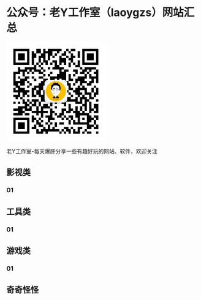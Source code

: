 # 公众号：老Y工作室（laoygzs）网站汇总
![image](https://github.com/laoygzs/website/blob/main/%E6%9B%B4%E5%A4%9A%E8%B5%84%E6%BA%90%E6%AC%A2%E8%BF%8E%E5%85%B3%E6%B3%A8%E3%80%90%E8%80%81Y%E5%B7%A5%E4%BD%9C%E5%AE%A4%E3%80%91.jpg)

老Y工作室-每天爆肝分享一些有趣好玩的网站、软件，欢迎关注
## 影视类
### 01
## 工具类
### 01
## 游戏类
### 01
## 奇奇怪怪
